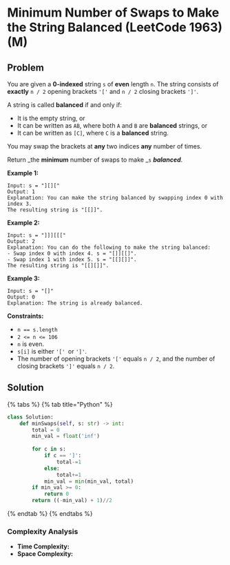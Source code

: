 # Minimum Number of Swaps to Make the String Balanced (LeetCode 1963) (M)

## Problem

You are given a **0-indexed** string `s` of **even** length `n`. The string consists of **exactly** `n / 2` opening brackets `'['` and `n / 2` closing brackets `']'`.

A string is called **balanced** if and only if:

* It is the empty string, or
* It can be written as `AB`, where both `A` and `B` are **balanced** strings, or
* It can be written as `[C]`, where `C` is a **balanced** string.

You may swap the brackets at **any** two indices **any** number of times.

Return _the **minimum** number of swaps to make _`s` _**balanced**_.

**Example 1:**

```
Input: s = "][]["
Output: 1
Explanation: You can make the string balanced by swapping index 0 with index 3.
The resulting string is "[[]]".
```

**Example 2:**

```
Input: s = "]]][[["
Output: 2
Explanation: You can do the following to make the string balanced:
- Swap index 0 with index 4. s = "[]][[]".
- Swap index 1 with index 5. s = "[[][]]".
The resulting string is "[[][]]".
```

**Example 3:**

```
Input: s = "[]"
Output: 0
Explanation: The string is already balanced.
```

**Constraints:**

* `n == s.length`
* `2 <= n <= 106`
* `n` is even.
* `s[i]` is either `'[' `or `']'`.
* The number of opening brackets `'['` equals `n / 2`, and the number of closing brackets `']'` equals `n / 2`.

## Solution&#x20;

{% tabs %}
{% tab title="Python" %}
```python
class Solution:
    def minSwaps(self, s: str) -> int:
        total = 0
        min_val = float('inf')
        
        for c in s:
            if c == ']':
                total-=1
            else:
                total+=1
            min_val = min(min_val, total)
        if min_val >= 0:
            return 0
        return ((-min_val) + 1)//2
```
{% endtab %}
{% endtabs %}

### Complexity Analysis

* **Time Complexity:**
* **Space Complexity:**
